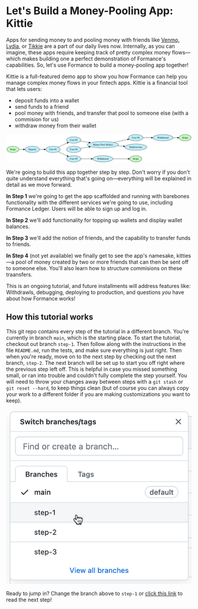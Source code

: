 # Let's Build a Money-Pooling App: Kittie

Apps for sending money to and pooling money with friends like [Venmo](https://venmo.com/), [Lydia](https://www.lydia-app.com), or [Tikkie](https://www.tikkie.me/) are a part of our daily lives now. Internally, as you can imagine, these apps require keeping track of pretty complex money flows—which makes building one a perfect demonstration of Formance's capabilities. So, let's use Formance to build a money-pooling app together!

Kittie is a full-featured demo app to show you how Formance can help you manage complex money flows in your fintech apps. Kittie is a financial tool that lets users:
* deposit funds into a wallet
* send funds to a friend
* pool money with friends, and transfer that pool to someone else (with a commision for us)
* withdraw money from their wallet

![sample Kittie money flows](readme-img/flow.svg)

We're going to build this app together step by step. Don't worry if you don't quite understand everything that's going on—everything will be explained in detail as we move forward.

**In Step 1** we're going to get the app scaffolded and running with barebones functionality with the different services we're going to use, including Formance Ledger. Users will be able to sign up and log in.

**In Step 2** we'll add functionality for topping up wallets and display wallet balances.

**In Step 3** we'll add the notion of friends, and the capability to transfer funds to friends.

**In Step 4** (not yet available) we finally get to see the app's namesake, kitties—a pool of money created by two or more friends that can then be sent off to someone else. You'll also learn how to structure commisions on these traansfers.

This is an ongoing tutorial, and future installments will address features like: Withdrawls, debugging, deploying to production, and questions _you_ have about how Formance works!


## How this tutorial works

This git repo contains every step of the tutorial in a different branch. You're currently in branch `main`, which is the starting place. To start the tutorial, checkout out branch `step-1`. Then follow along with the instructions in the file `README.md`, run the tests, and make sure everything is just right. Then when you're ready, move on to the next step by checking out the next branch, `step-2`. The next branch will be set up to start you off right where the previous step left off. This is helpful in case you missed something small, or ran into trouble and couldn't fully complete the step yourself. You will need to throw your changes away between steps with a `git stash` or `git reset --hard`, to keep things clean (but of course you can always copy your work to a different folder if you are making customizations you want to keep).

![Select step-1](readme-img/branch-select.png)

Ready to jump in? Change the branch above to `step-1` or [click this link](https://github.com/formancehq/kittie-app-tutorial/tree/step-1) to read the next step!
